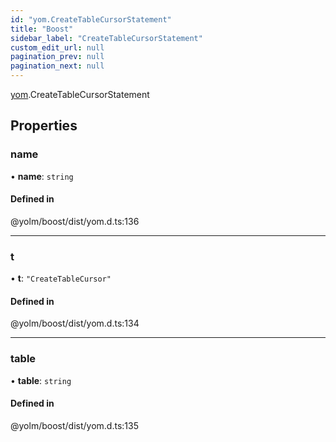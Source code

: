 ```yaml
---
id: "yom.CreateTableCursorStatement"
title: "Boost"
sidebar_label: "CreateTableCursorStatement"
custom_edit_url: null
pagination_prev: null
pagination_next: null
---
```


[yom](../namespaces/yom.md).CreateTableCursorStatement

## Properties

### name

• **name**: `string`

#### Defined in

@yolm/boost/dist/yom.d.ts:136

___

### t

• **t**: ``"CreateTableCursor"``

#### Defined in

@yolm/boost/dist/yom.d.ts:134

___

### table

• **table**: `string`

#### Defined in

@yolm/boost/dist/yom.d.ts:135
